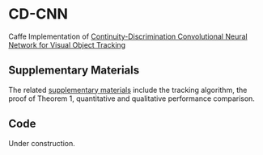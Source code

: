 # CD-CNN
Caffe Implementation of [Continuity-Discrimination Convolutional Neural Network for Visual Object Tracking](baidu.com)

## Supplementary Materials
The related [supplementary materials](bing.com) include the tracking algorithm, the proof of Theorem 1, quantitative and qualitative performance comparison.

## Code
Under construction.
